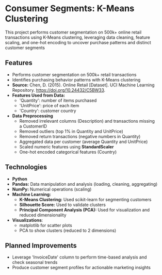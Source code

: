 # Consumer Segments: K-Means Clustering
This project performs customer segmentation on 500k+ online retail transactions using K-Means clustering, leveraging data cleaning, feature scaling, and one-hot encoding to uncover purchase patterns and distinct customer segments



## Features
- Performs customer segmentation on 500k+ retail transactions
- Identifies purchasing behavior patterns with K-Means clustering
- **Source:** Chen, D. (2015). Online Retail [Dataset]. UCI Machine Learning Repository. https://doi.org/10.24432/C5BW33. 
- **Features Used from Data:**
  - 'Quantity': number of items purchased
  - 'UnitPrice': price of each item
  - 'Country': customer country
- **Data Preprocessing**
  - Removed irrelevant columns (Description) and transactions missing a CustomerID
  - Removed outliers (top 1% in Quantity and UnitPrice)
  - Removed return transactions (negative numbers in Quantity)
  - Aggregated data per customer (average Quantity and UnitPrice)
  - Scaled numeric features using **StandardScaler**
  - One-hot encoded categorical features (Country)   



## Technologies
- **Python**
- **Pandas:** Data manipulation and analysis (loading, cleaning, aggregating)
- **NumPy:** Numerical operations (scaling)
- **Machine Learning:**
  - **K-Means Clustering:** Used scikit-learn for segmenting customers
  - **Silhouette Score:** Used to validate clusters
  - **Principal Component Analysis (PCA):** Used for visualization and reduced dimensionality
- **Visualizations**:
  - matplotlib for scatter plots
  - PCA to show clusters (reduced to 2 dimensions)



## Planned Improvements
- Leverage 'InvoiceDate' column to perform time-based analysis and check seasonal trends
- Produce customer segment profiles for actionable marketing insights


